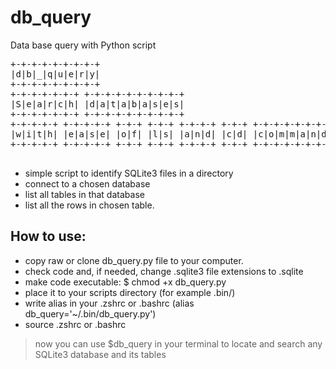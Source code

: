 # db_query
Data base query with Python script
<pre>
+-+-+-+-+-+-+-+-+
|d|b|_|q|u|e|r|y|
+-+-+-+-+-+-+-+-+
+-+-+-+-+-+-+ +-+-+-+-+-+-+-+-+-+
|S|e|a|r|c|h| |d|a|t|a|b|a|s|e|s|
+-+-+-+-+-+-+ +-+-+-+-+-+-+-+-+-+
+-+-+-+-+ +-+-+-+-+ +-+-+ +-+-+ +-+-+-+ +-+-+ +-+-+-+-+-+-+-+-+
|w|i|t|h| |e|a|s|e| |o|f| |l|s| |a|n|d| |c|d| |c|o|m|m|a|n|d|s|
+-+-+-+-+ +-+-+-+-+ +-+-+ +-+-+ +-+-+-+ +-+-+ +-+-+-+-+-+-+-+-+

</pre>
- simple script to identify SQLite3 files in a directory
- connect to a chosen database
- list all tables in that database
- list all the rows in chosen table.

## How to use:
- copy raw or clone db_query.py file to your computer.
- check code and, if needed, change .sqlite3 file extensions to .sqlite
- make code executable: $ chmod +x db_query.py
- place it to your scripts directory (for example .bin/)
- write alias in your .zshrc or .bashrc (alias db_query='~/.bin/db_query.py')
- source .zshrc or .bashrc

> now you can use $db_query in your terminal to locate and search 
any SQLite3 database and its tables 
